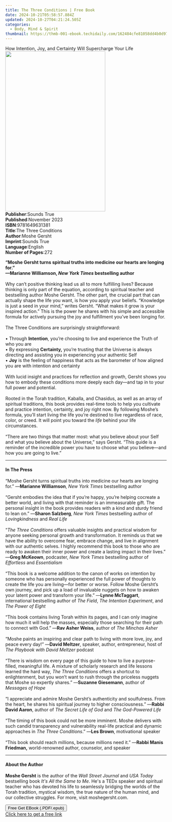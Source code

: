 ```yaml
---
title: The Three Conditions | Free Book
date: 2024-10-21T05:58:57.884Z
updated: 2024-10-27T04:21:24.505Z
categories:
  - Body, Mind & Spirit
thumbnail: https://thmb-001-ebook.techidaily.com/162484cfe81058dd4b0d976a7f028a2655b769c18cf795504657a89d08ec533d.jpg
---
```

<main id="book-container">
  <div class="flex flex-col">
    <div class="book-brief flex-1 py-6 px-4 sm:p-6 md:py-10 md:px-8">
      <!-- brief-->
      <div class="book-brief-main">
        How Intention, Joy, and Certainty Will Supercharge Your Life
      </div>
    </div>
    <div
      class="book-meta-info flex-1 grid gap-4 col-start-1 col-end-3 row-start-1 sm:mb-6 sm:grid-cols-4 lg:gap-6 lg:col-start-2 lg:row-end-6 lg:row-span-6 lg:mb-0"
    >
      <div
        class="book-meta-info-left place-content-center mt-4 p-4 text-sm leading-6 col-start-2 col-span-2 dark:text-slate-400"
      >
        <img
          class="w-full h-500 object-cover rounded-lg sm:h-255 sm:col-span-2 lg:col-span-full"
          src="https://img-001-ebook.techidaily.com/20bd576cf912146cada09a6f0074707534c8e79d11e43e70cf815ac479d41eb7.jpg"
          alt=""
          width="312"
          height="500"
        />
      </div>
      <div
        class="book-meta-info-right mt-2 col-start-1 row-start-2 col-span-3 self-center"
      >
        <!-- meta data  -->
        <div class="flex flex-col px-4 md:px-8">
          <div class="flex-1">
            <strong>Publisher</strong>:<span class="px-2">Sounds True</span>
          </div>
          <div class="flex-1">
            <strong>Published</strong>:<span class="px-2">November 2023</span>
          </div>
          <div class="flex-1">
            <strong>ISBN</strong>:<span class="px-2">9781649631381</span>
          </div>
          <div class="flex-1">
            <strong>Title</strong>:<span class="px-2"
              >The Three Conditions</span
            >
          </div>
          <div class="flex-1">
            <strong>Author</strong>:<span class="px-2">Moshe Gersht</span>
          </div>
          <div class="flex-1">
            <strong>Imprint</strong>:<span class="px-2">Sounds True</span>
          </div>
          <div class="flex-1">
            <strong>Language</strong>:<span class="px-2">English</span>
          </div>
          <div class="flex-1">
            <strong>Number of Pages</strong>:<span class="px-2">272</span>
          </div>
        </div>
      </div>
    </div>
    <div class="book-description flex-1 py-6 px-4 sm:p-6 md:py-10 md:px-8">
      <div class="book-description-main">
        <div accordion-content="" id="description">
          <p>
            <b
              >“Moshe Gersht turns spiritual truths into medicine our hearts are
              longing for.”</b
            ><br /><b
              >—Marianne Williamson, <i>New York Times</i> bestselling author</b
            ><br /><br />Why can’t positive thinking lead us all to more
            fulfilling lives? Because thinking is only part of the equation,
            according to spiritual teacher and bestselling author Moshe Gersht.
            The other part, the crucial part that can actually shape the life
            you want, is how you apply your beliefs. “Knowledge is just a seed
            in your mind,” writes Gersht. “What makes it grow is your inspired
            action.” This is the power he shares with his simple and accessible
            formula for actively pursuing the joy and fulfillment you’ve been
            longing for.<br /><br />The Three Conditions are surprisingly
            straightforward:<br /><br />• Through <b>Intention</b>, you’re
            choosing to live and experience the Truth of who you are<br />• By
            expressing <b>Certainty,</b> you’re trusting that the Universe is
            always directing and assisting you in experiencing your authentic
            Self<br />• <b>Joy</b> is the feeling of happiness that acts as the
            barometer of how aligned you are with intention and certainty<br /><br />With
            lucid insight and practices for reflection and growth, Gersht shows
            you how to embody these conditions more deeply each day—and tap in
            to your full power and potential.<br /><br />Rooted in the Torah
            tradition, Kaballa, and Chasidus, as well as an array of spiritual
            traditions, this book provides real-time tools to help you cultivate
            and practice intention, certainty, and joy right now. By following
            Moshe’s formula, you’ll start living the life you’re destined to
            live regardless of race, color, or creed. It will point you toward
            the <i>life</i> behind your life circumstances.<br /><br />“There
            are two things that matter most: what you believe about your Self
            and what you believe about the Universe,” says Gersht. “This guide
            is a reminder of the incredible power you have to choose what you
            believe—and how you are going to live.”
          </p>
        </div>
        <div class="accordion-fader"></div>
      </div>
    </div>
    <div class="book-excerpts flex-1 py-6 px-4 sm:p-6 md:py-10 md:px-8">
      <!-- excerpts-->
      <div class="book-excerpts-main">
        <hr />
        <h4 class="placeholder placeholder-heading">
          <span>In The Press</span>
        </h4>
        <p></p>
        <p>
          “Moshe Gersht turns spiritual truths into medicine our hearts are
          longing for.” —<b>Marianne Williamson</b>,
          <i>New York Times</i> bestselling author<br /><br />“Gersht embodies
          the idea that if you’re happy, you’re helping cocreate a better world,
          and living with that reminder is an immeasurable gift. The personal
          insight in the book provides readers with a kind and sturdy friend to
          lean on.” —<b>Sharon Salzberg</b>, <i>New York Times</i> bestselling
          author of <i>Lovingkindness</i> and <i>Real Life</i><br /><br />“<i
            >The Three Conditions</i
          >
          offers valuable insights and practical wisdom for anyone seeking
          personal growth and transformation. It reminds us that we have the
          ability to overcome fear, embrace change, and live in alignment with
          our authentic selves. I highly recommend this book to those who are
          ready to awaken their inner power and create a lasting impact in their
          lives.” <br />—<b>Greg McKeown</b>, podcaster,
          <i>New York Times</i> bestselling author of <i>Effortless</i> and
          <i>Essentialism</i> <br /><br />“This book is a welcome addition to
          the canon of works on intention by someone who has personally
          experienced the full power of thoughts to create the life you are
          living—for better or worse. Follow Moshe Gersht’s own journey, and
          pick up a load of invaluable nuggets on how to awaken your latent
          power and transform your life.” —<b>Lynne McTaggart</b>, international
          bestselling author of <i>The Field</i>,
          <i>The Intention Experiment</i>, and <i>The Power of Eight</i
          ><br /><br />“This book contains living Torah within its pages, and I
          can only imagine how much it will help the masses, especially those
          searching for their path to connect with God.” —<b>Rav Asher Weiss</b
          >, author of <i>The Minchas Asher</i><br /><br />“Moshe paints an
          inspiring and clear path to living with more love, joy, and peace
          every day!” —<b>David Meltzer</b>, speaker, author, entrepreneur, host
          of <i>The Playbook with David Meltzer</i> podcast<br /><br />“There is
          wisdom on every page of this guide to how to live a purpose-filled,
          meaningful life. A mixture of scholarly research and life lessons
          learned the hard way, <i>The Three Conditions</i> offers a shortcut to
          enlightenment, but you won’t want to rush through the priceless
          nuggets that Moshe so expertly shares.” —<b>Suzanne Giesemann</b>,
          author of <i>Messages of Hope</i><br /><br />“I appreciate and admire
          Moshe Gersht’s authenticity and soulfulness. From the heart, he shares
          his spiritual journey to higher consciousness.” —<b
            >Rabbi David Aaron</b
          >, author of <i>The Secret Life of God</i> and
          <i>The God-Powered Life</i><br /><br />“The timing of this book could
          not be more imminent. Moshe delivers with such candid transparency and
          vulnerability real-life practical and dynamic approaches in
          <i>The Three Conditions</i>.” —<b>Les Brown</b>, motivational
          speaker<br /><br />​​​​​​​“This book should reach millions, because
          millions need it.” —<b>Rabbi Manis Friedman,</b> world-renowned
          author, counselor, and speaker
        </p>
        <p></p>
      </div>
    </div>
    <div class="book-about-author flex-1 py-6 px-4 sm:p-6 md:py-10 md:px-8">
      <!-- about author-->
      <div class="book-main-author-main">
        <hr />
        <h4 class="placeholder placeholder-heading">
          <span>About the Author</span>
        </h4>
        <p>
          <b>Moshe Gersht</b> is the author of the
          <i>Wall Street Journal</i> and <i>USA Today</i> bestselling book
          <i>It's All the Same to Me</i>. He's a TEDx speaker and spiritual
          teacher who has devoted his life to seamlessly bridging the worlds of
          the Torah tradition, mystical wisdom, the true nature of the human
          mind, and our collective struggles. For more, visit moshegersht.com.
        </p>
      </div>
    </div>
    <div class="book-free-get flex-1 py-6 px-4 sm:p-6 md:py-10 md:px-8">
      <button
        id="btn-free-get"
        class="bg-blue-500 hover:bg-blue-700 text-white font-bold py-2 px-4 rounded"
      >
        Free Get EBook (.PDF/.epub)
      </button>
      <div id="countdown-display" class="px-2 text-lg mt-2"></div>
      <a
        id="free-link"
        class="hidden bg-blue-500 hover:bg-blue-700 text-white font-bold py-2 px-4 rounded"
        href="https://www.ebooks.com/en-us/book/210761790/the-three-conditions/moshe-gersht/"
        target="_blank"
        >Click here to get a free link</a
      >
    </div>
    <script>
      let countdownTime = 0;
      let countdownInterval = null;
      document
        .getElementById('btn-free-get')
        .addEventListener('click', startCountdown);
      function startCountdown() {
        countdownTime = new Date().getTime() + 60000 * 3;
        countdownInterval = setInterval(updateCountdown, 1000);
        document.getElementById('btn-free-get').disabled = true;
        document
          .getElementById('btn-free-get')
          .classList.add('bg-gray-500', 'cursor-not-allowed');
      }
      function updateCountdown() {
        let currentTime = new Date().getTime();
        let timeLeft = countdownTime - currentTime;
        let secondsLeft = Math.floor(timeLeft / 1000);
        document.getElementById('countdown-display').innerHTML =
          `Remaining time: ${secondsLeft} seconds.`;
        if (secondsLeft <= 0) {
          clearInterval(countdownInterval);
          document.getElementById('btn-free-get').classList.add('hidden');
          document.getElementById('free-link').classList.remove('hidden');
          document.getElementById('countdown-display').innerHTML = '';
        }
      }
    </script>
  </div>
</main>

<ins class="adsbygoogle"
      style="display:block"
      data-ad-client="ca-pub-7571918770474297"
      data-ad-slot="8358498916"
      data-ad-format="auto"
      data-full-width-responsive="true"></ins>
    